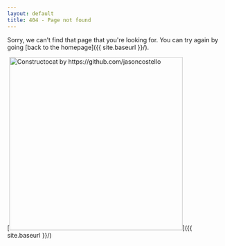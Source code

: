 ```yaml
---
layout: default
title: 404 - Page not found
---
```


Sorry, we can't find that page that you're looking for. You can try again by going [back to the homepage]({{ site.baseurl }}/).

[<img src="{{ site.baseurl }}assets/img/404.jpg" alt="Constructocat by https://github.com/jasoncostello" style="width: 400px;"/>]({{ site.baseurl }}/)
